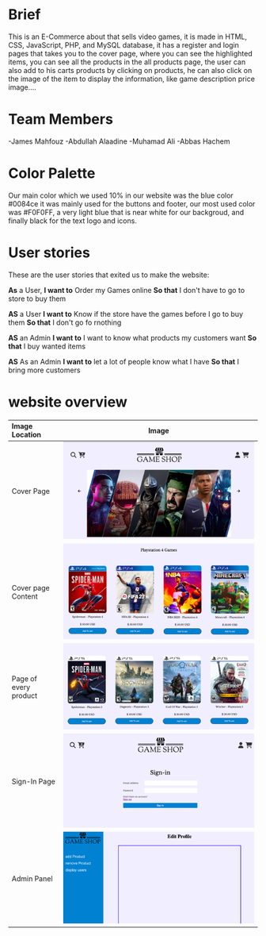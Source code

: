 # Brief

This is an E-Commerce about that sells video games, it is made in HTML, CSS, JavaScript, PHP, and MySQL database, it has a register and login pages that takes you to the cover page, where you can see the highlighted items, you can see all the products in the all products page, the user can also add to his carts products by clicking on products, he can also click on the image of the item to display the information, like game description price image....

# Team Members

-James Mahfouz
-Abdullah Alaadine
-Muhamad Ali
-Abbas Hachem

# Color Palette

Our main color which we used 10% in our website was the blue color #0084ce it was mainly used for the buttons and footer, our most used color was #F0F0FF, a very light blue that is near white for our backgroud, and finally black for the text logo and icons.

# User stories

These are the user stories that exited us to make the website:

**As** a User,
**I want to** Order my Games online
**So that** I don't have to go to store to buy them

**AS** a User
**I want to** Know if the store have the games before I go to buy them
**So that** I don't go fo rnothing

**AS** an Admin
**I want to** I want to know what products my customers want
**So that** I buy wanted items

**AS** As an Admin
**I want to** let a lot of people know what I have
**So that** I bring more customers

# website overview

| Image Location        |                   Image                    |
| :-------------------- | :----------------------------------------: |
| Cover Page            |     ![cover](images/readme/cover.png)      |
| Cover page Content    | ![content](images/readme/covercontent.png) |
| Page of every product | ![products](images/readme/allproduct.png)  |
| Sign-In Page          |    ![singnin](images/readme/Signin.png)    |
| Admin Panel           |     ![admin](images/readme/admin.png)      |
